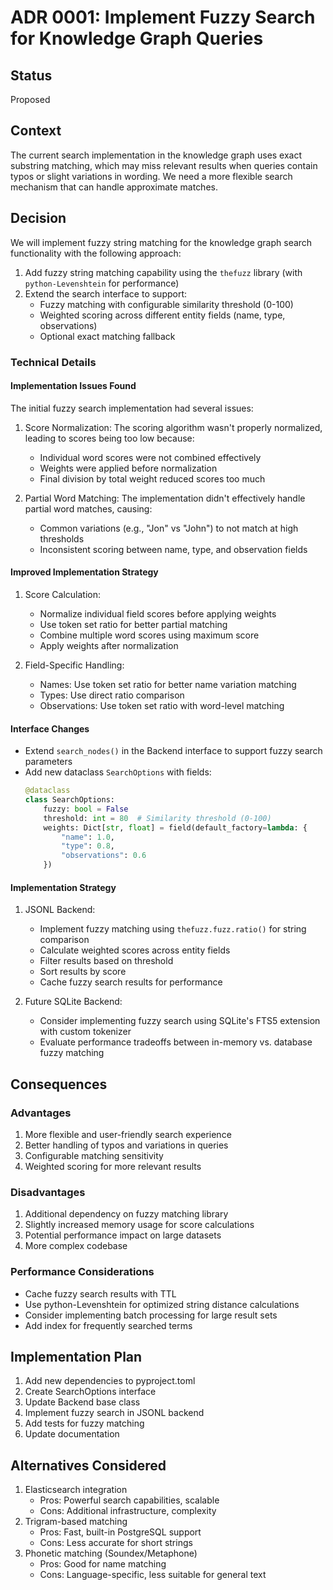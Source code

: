 # ADR 0001: Implement Fuzzy Search for Knowledge Graph Queries

## Status
Proposed

## Context
The current search implementation in the knowledge graph uses exact substring matching, which may miss relevant results when queries contain typos or slight variations in wording. We need a more flexible search mechanism that can handle approximate matches.

## Decision
We will implement fuzzy string matching for the knowledge graph search functionality with the following approach:

1. Add fuzzy string matching capability using the `thefuzz` library (with `python-Levenshtein` for performance)
2. Extend the search interface to support:
   - Fuzzy matching with configurable similarity threshold (0-100)
   - Weighted scoring across different entity fields (name, type, observations)
   - Optional exact matching fallback

### Technical Details

#### Implementation Issues Found
The initial fuzzy search implementation had several issues:

1. Score Normalization: The scoring algorithm wasn't properly normalized, leading to scores being too low because:
   - Individual word scores were not combined effectively
   - Weights were applied before normalization
   - Final division by total weight reduced scores too much

2. Partial Word Matching: The implementation didn't effectively handle partial word matches, causing:
   - Common variations (e.g., "Jon" vs "John") to not match at high thresholds
   - Inconsistent scoring between name, type, and observation fields

#### Improved Implementation Strategy
1. Score Calculation:
   - Normalize individual field scores before applying weights
   - Use token set ratio for better partial matching
   - Combine multiple word scores using maximum score
   - Apply weights after normalization

2. Field-Specific Handling:
   - Names: Use token set ratio for better name variation matching
   - Types: Use direct ratio comparison
   - Observations: Use token set ratio with word-level matching

#### Interface Changes
- Extend `search_nodes()` in the Backend interface to support fuzzy search parameters
- Add new dataclass `SearchOptions` with fields:
  ```python
  @dataclass
  class SearchOptions:
      fuzzy: bool = False
      threshold: int = 80  # Similarity threshold (0-100)
      weights: Dict[str, float] = field(default_factory=lambda: {
          "name": 1.0,
          "type": 0.8,
          "observations": 0.6
      })
  ```

#### Implementation Strategy
1. JSONL Backend:
   - Implement fuzzy matching using `thefuzz.fuzz.ratio()` for string comparison
   - Calculate weighted scores across entity fields
   - Filter results based on threshold
   - Sort results by score
   - Cache fuzzy search results for performance

2. Future SQLite Backend:
   - Consider implementing fuzzy search using SQLite's FTS5 extension with custom tokenizer
   - Evaluate performance tradeoffs between in-memory vs. database fuzzy matching

## Consequences

### Advantages
1. More flexible and user-friendly search experience
2. Better handling of typos and variations in queries
3. Configurable matching sensitivity
4. Weighted scoring for more relevant results

### Disadvantages
1. Additional dependency on fuzzy matching library
2. Slightly increased memory usage for score calculations
3. Potential performance impact on large datasets
4. More complex codebase

### Performance Considerations
- Cache fuzzy search results with TTL
- Use python-Levenshtein for optimized string distance calculations
- Consider implementing batch processing for large result sets
- Add index for frequently searched terms

## Implementation Plan
1. Add new dependencies to pyproject.toml
2. Create SearchOptions interface
3. Update Backend base class
4. Implement fuzzy search in JSONL backend
5. Add tests for fuzzy matching
6. Update documentation

## Alternatives Considered
1. Elasticsearch integration
   - Pros: Powerful search capabilities, scalable
   - Cons: Additional infrastructure, complexity
2. Trigram-based matching
   - Pros: Fast, built-in PostgreSQL support
   - Cons: Less accurate for short strings
3. Phonetic matching (Soundex/Metaphone)
   - Pros: Good for name matching
   - Cons: Language-specific, less suitable for general text
